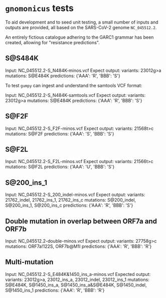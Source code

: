 # `gnomonicus` tests

To aid development and to seed unit testing, a small number of inputs and outputs are provided, all based on the SARS-CoV-2 genome `NC_045512.2`.

An entirely fictious catalogue adhering to the GARC1 grammar has been created, allowing for "resistance predictions".

## S@S484K

Input:
    NC_045512.2-S_N484K-minos.vcf
Expect output:
    variants:    23012g>a
    mutations:   S@E484K
    predictions: {'AAA': 'R', 'BBB': 'S'}

To test `gumpy` can ingest and understand the samtools VCF format:

Input:
    NC_045512.2-S_N484K-samtools.vcf
Expect output:
    variants:    23012g>a
    mutations:   S@E484K
    predictions: {'AAA': 'R', 'BBB': 'S'}

## S@F2F

Input:
    NC_045512.2-S_F2F-minos.vcf
Expect output:
    variants:    21568t>c
    mutations:   S@F2F
    predictions: {'AAA': 'S', 'BBB': 'S'}

## S@F2L

Input:
    NC_045512.2-S_F2L-minos.vcf
Expect output:
    variants:    21566t>c
    mutations:   S@F2L
    predictions: {'AAA': 'U', 'BBB': 'S'}

## S@200_ins_1

Input:
    NC_045512.2-S_200_indel-minos.vcf
Expect output:
    variants:    21762_indel, 21762_ins_1, 21762_ins_c
    mutations:   S@200_indel, S@200_ins_1, S@200_ins_c
    predictions: {'AAA': 'R', 'BBB': 'S'}

## Double mutation in overlap between ORF7a and ORF7b

Input:
    NC_045512.2-double-minos.vcf
Expect output:
    variants:    27758g>c
    mutations:   ORF7a!122S, ORF7b@M1I
    predictions: {'AAA': 'R', 'BBB': 'R'}

## Multi-mutation

Input:
    NC_045512.2-S_E484K&1450_ins_a-minos.vcf
Expected output:
    variants:    23012g>a, 23012_ins_a, 23012_indel, 23012_ins_1
    mutations:   S@E484K, S@1450_ins_a, S@1450_ins_a&S@E484K, S@1450_indel, S@1450_ins_1
    predictions: {'AAA': 'R', 'BBB': 'R'}




